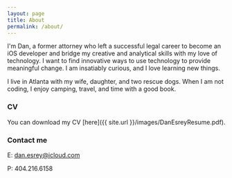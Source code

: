 ```yaml
---
layout: page
title: About
permalink: /about/
---
```


I'm Dan, a former attorney who left a successful legal career to become an iOS developer and bridge my creative and analytical skills with my love of technology. I want to find innovative ways to use technology to provide meaningful change. I am insatiably curious, and I love learning new things.

I live in Atlanta with my wife, daughter, and two rescue dogs. When I am not coding, I enjoy camping, travel, and time with a good book.

### CV

You can download my CV [here]({{ site.url }}/images/DanEsreyResume.pdf).

### Contact me

E: [dan.esrey@icloud.com](mailto:dan.esrey@icloud.com)

P: 404.216.6158
